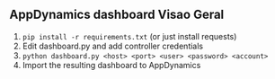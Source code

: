 ## AppDynamics dashboard Visao Geral

1. `pip install -r requirements.txt` (or just install requests)
2. Edit dashboard.py and add controller credentials
3. `python dashboard.py <host> <port> <user> <password> <account>`
4. Import the resulting dashboard to AppDynamics
